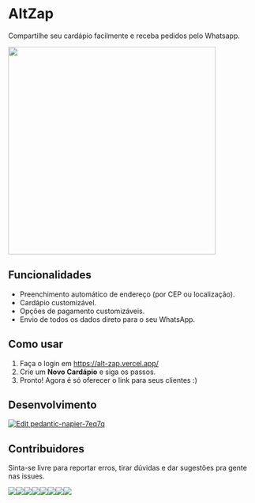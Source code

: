 # AltZap

Compartilhe seu cardápio facilmente e receba pedidos pelo Whatsapp.

<img src="https://user-images.githubusercontent.com/18706156/87861502-3776f980-c91d-11ea-9d48-c33c941d2636.png" width="420" />

## Funcionalidades

- Preenchimento automático de endereço (por CEP ou localização).
- Cardápio customizável.
- Opções de pagamento customizáveis.
- Envio de todos os dados direto para o seu WhatsApp.

## Como usar

1. Faça o login em https://alt-zap.vercel.app/
2. Crie um **Novo Cardápio** e siga os passos.
3. Pronto! Agora é só oferecer o link para seus clientes :)

## Desenvolvimento

[![Edit pedantic-napier-7eq7q](https://codesandbox.io/static/img/play-codesandbox.svg)](https://codesandbox.io/s/github/lucis/alt-zap)

## Contribuidores

Sinta-se livre para reportar erros, tirar dúvidas e dar sugestões pra gente nas issues.

[![](https://sourcerer.io/fame/pedroespindula/lucis/alt-zap/images/0)](https://sourcerer.io/fame/pedroespindula/lucis/alt-zap/links/0)[![](https://sourcerer.io/fame/pedroespindula/lucis/alt-zap/images/1)](https://sourcerer.io/fame/pedroespindula/lucis/alt-zap/links/1)[![](https://sourcerer.io/fame/pedroespindula/lucis/alt-zap/images/2)](https://sourcerer.io/fame/pedroespindula/lucis/alt-zap/links/2)[![](https://sourcerer.io/fame/pedroespindula/lucis/alt-zap/images/3)](https://sourcerer.io/fame/pedroespindula/lucis/alt-zap/links/3)[![](https://sourcerer.io/fame/pedroespindula/lucis/alt-zap/images/4)](https://sourcerer.io/fame/pedroespindula/lucis/alt-zap/links/4)[![](https://sourcerer.io/fame/pedroespindula/lucis/alt-zap/images/5)](https://sourcerer.io/fame/pedroespindula/lucis/alt-zap/links/5)[![](https://sourcerer.io/fame/pedroespindula/lucis/alt-zap/images/6)](https://sourcerer.io/fame/pedroespindula/lucis/alt-zap/links/6)[![](https://sourcerer.io/fame/pedroespindula/lucis/alt-zap/images/7)](https://sourcerer.io/fame/pedroespindula/lucis/alt-zap/links/7)
